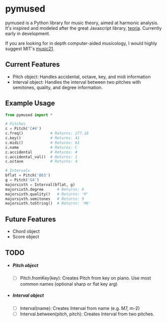 # pymused

pymused is a Python library for music theory, aimed at harmonic analysis. It's inspired and modeled after the great Javascript library, [teoria](https://github.com/saebekassebil/teoria).  Currently early in development.

If you are looking for in depth computer-aided musicology, I would highly suggest MIT's [music21](https://web.mit.edu/music21/).

## Current Features

- Pitch object:  Handles accidental, octave, key, and midi information
- Interval object:  Handles the interval between two pitches with semitones, quality, and degree information.

## Example Usage

```python
from pymused import *

# Pitches
c = Pitch('C#4')
c.freq()            # Returns: 277.18
c.key()             # Returns: 41
c.midi()            # Returns: 61
c.name              # Returns: C
c.accidental        # Returns: #
c.accidental_val()  # Returns: 1
c.octave            # Returns: 4

# Intervals
bflat = Pitch('Bb3')
g = Pitch('G4')
majorsixth = Interval(bflat, g)
majorsixth.degree      # Returns: 6
majorsixth.quality()   # Returns: 'M'
majorsixth.semitones   # Returns: 9
majorsixth.toString()  # Returns: 'M6'

```

## Future Features

- Chord object
- Score object

## TODO

- ##### Pitch object

  - [ ] Pitch.fromKey(key): Creates Pitch from key on piano. Use most common names (optional sharp or flat key arg)

- ##### Interval object

  - [ ] Interval(name): Creates Interval from name (e.g. M7, m-2)
  - [ ] Interval.between(pitch, pitch): Creates Interval from two pitches.